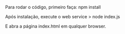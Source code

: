 Para rodar o código, primeiro faça: npm install

Após instalação, execute o web service > node index.js

E abra a página index.html em qualquer browser.
